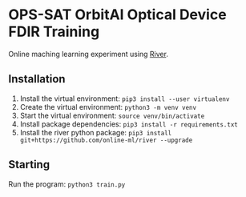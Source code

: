 # OPS-SAT OrbitAI Optical Device FDIR Training
Online maching learning experiment using [River](https://github.com/online-ml/river).

## Installation

1. Install the virtual environment: `pip3 install --user virtualenv`
2. Create the virtual environment: `python3 -m venv venv`
3. Start the virtual environment: `source venv/bin/activate`
4. Install package dependencies: `pip3 install -r requirements.txt`
5. Install the river python package: `pip3 install git+https://github.com/online-ml/river --upgrade`

## Starting
Run the program: `python3 train.py`
